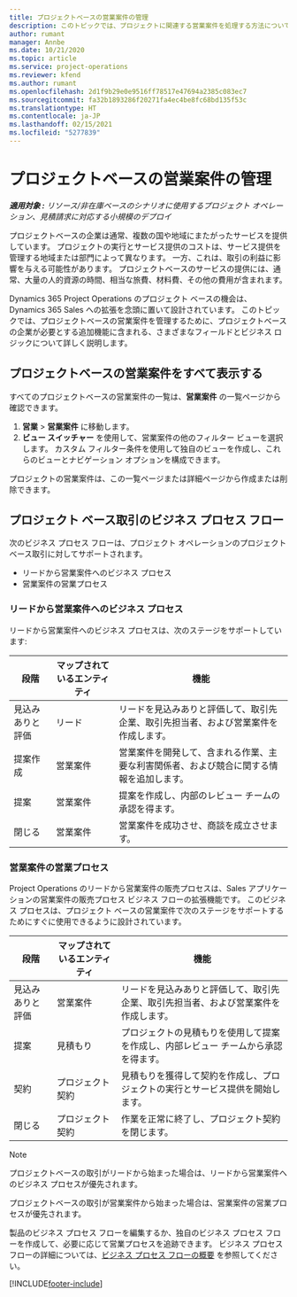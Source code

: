 ```yaml
---
title: プロジェクトベースの営業案件の管理
description: このトピックでは、プロジェクトに関連する営業案件を処理する方法について説明します。
author: rumant
manager: Annbe
ms.date: 10/21/2020
ms.topic: article
ms.service: project-operations
ms.reviewer: kfend
ms.author: rumant
ms.openlocfilehash: 2d1f9b29e0e9516ff78517e47694a2385c083ec7
ms.sourcegitcommit: fa32b1893286f20271fa4ec4be8fc68bd135f53c
ms.translationtype: HT
ms.contentlocale: ja-JP
ms.lasthandoff: 02/15/2021
ms.locfileid: "5277839"
---
```

# <a name="manage-project-based-opportunities"></a>プロジェクトベースの営業案件の管理

_**適用対象 :** リソース/非在庫ベースのシナリオに使用するプロジェクト オペレーション、見積請求に対応する小規模のデプロイ_

プロジェクトベースの企業は通常、複数の国や地域にまたがったサービスを提供しています。 プロジェクトの実行とサービス提供のコストは、サービス提供を管理する地域または部門によって異なります。 一方、これは、取引の利益に影響を与える可能性があります。 プロジェクトベースのサービスの提供には、通常、大量の人的資源の時間、相当な旅費、材料費、その他の費用が含まれます。

Dynamics 365 Project Operations のプロジェクト ベースの機会は、Dynamics 365 Sales への拡張を念頭に置いて設計されています。 このトピックでは、プロジェクトベースの営業案件を管理するために、プロジェクトベースの企業が必要とする追加機能に含まれる、さまざまなフィールドとビジネス ロジックについて詳しく説明します。

## <a name="view-all-project-based-opportunities"></a>プロジェクトベースの営業案件をすべて表示する

すべてのプロジェクトベースの営業案件の一覧は、**営業案件** の一覧ページから確認できます。 

1. **営業** > **営業案件** に移動します。
2. **ビュー スイッチャー** を使用して、営業案件の他のフィルター ビューを選択します。 カスタム フィルター条件を使用して独自のビューを作成し、これらのビューとナビゲーション オプションを構成できます。

プロジェクトの営業案件は、この一覧ページまたは詳細ページから作成または削除できます。

## <a name="business-process-flow-for-project-based-deals"></a>プロジェクト ベース取引のビジネス プロセス フロー

次のビジネス プロセス フローは、プロジェクト オペレーションのプロジェクト ベース取引に対してサポートされます。

- リードから営業案件へのビジネス プロセス
- 営業案件の営業プロセス

### <a name="lead-to-opportunity-business-process"></a>リードから営業案件へのビジネス プロセス 
リードから営業案件へのビジネス プロセスは、次のステージをサポートしています:

| 段階 | マップされているエンティティ | 機能 |
| --- | --- | --- |
| 見込みありと評価 | ​​リード | リードを見込みありと評価して、取引先企業、取引先担当者、および営業案件を作成します。 |
| 提案作成 | 営業案件 | 営業案件を開発して、含まれる作業、主要な利害関係者、および競合に関する情報を追加します。 |
| 提案 | 営業案件 | 提案を作成し、内部のレビュー チームの承認を得ます。 |
| 閉じる​​ | 営業案件 | 営業案件を成功させ、商談を成立させます。 |

### <a name="opportunity-sales-process"></a>営業案件の営業プロセス
Project Operations のリードから営業案件の販売プロセスは、Sales アプリケーションの営業案件の販売プロセス ビジネス フローの拡張機能です。 このビジネス プロセスは、プロジェクト ベースの営業案件で次のステージをサポートするためにすぐに使用できるように設計されています。

| 段階 | マップされているエンティティ | 機能 |
| --- | --- | --- |
| 見込みありと評価 | 営業案件 | リードを見込みありと評価して、取引先企業、取引先担当者、および営業案件を作成します。 |
| 提案 | 見積もり  | プロジェクトの見積もりを使用して提案を作成し、内部レビュー チームから承認を得ます。 |
| 契約  | プロジェクト契約 | 見積もりを獲得して契約を作成し、プロジェクトの実行とサービス提供を開始します。 |
| 閉じる​​ | プロジェクト契約 | 作業を正常に終了し、プロジェクト契約を閉じます。 |

> [!NOTE]
> プロジェクトベースの取引がリードから始まった場合は、リードから営業案件へのビジネス プロセスが優先されます。
>
> プロジェクトベースの取引が営業案件から始まった場合は、営業案件の営業プロセスが優先されます。

製品のビジネス プロセス フローを編集するか、独自のビジネス プロセス フローを作成して、必要に応じて営業プロセスを追跡できます。 ビジネス プロセス フローの詳細については、[ビジネス プロセス フローの概要](https://docs.microsoft.com/dynamics365/customerengagement/on-premises/customize/business-process-flows-overview) を参照してください。


[!INCLUDE[footer-include](../includes/footer-banner.md)]